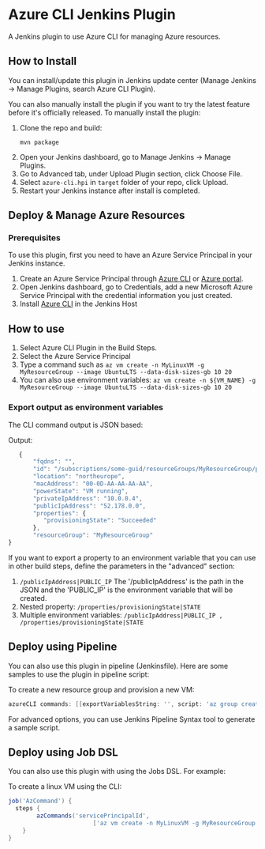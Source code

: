 # Azure CLI Jenkins Plugin

A Jenkins plugin to use Azure CLI for managing Azure resources.

## How to Install

You can install/update this plugin in Jenkins update center (Manage Jenkins -> Manage Plugins, search Azure CLI Plugin).

You can also manually install the plugin if you want to try the latest feature before it's officially released.
To manually install the plugin:

1. Clone the repo and build:
   ```
   mvn package
   ```
2. Open your Jenkins dashboard, go to Manage Jenkins -> Manage Plugins.
3. Go to Advanced tab, under Upload Plugin section, click Choose File.
4. Select `azure-cli.hpi` in `target` folder of your repo, click Upload.
5. Restart your Jenkins instance after install is completed.

## Deploy & Manage Azure Resources

### Prerequisites

To use this plugin, first you need to have an Azure Service Principal in your Jenkins instance.

1. Create an Azure Service Principal through [Azure CLI](https://docs.microsoft.com/en-us/cli/azure/create-an-azure-service-principal-azure-cli?toc=%2fazure%2fazure-resource-manager%2ftoc.json) or [Azure portal](https://docs.microsoft.com/en-us/azure/azure-resource-manager/resource-group-create-service-principal-portal).
2. Open Jenkins dashboard, go to Credentials, add a new Microsoft Azure Service Principal with the credential information you just created.
3. Install [Azure CLI](https://docs.microsoft.com/en-US/cli/azure/install-azure-cli) in the Jenkins Host

## How to use

1. Select Azure CLI Plugin in the Build Steps.
2. Select the Azure Service Principal
3. Type a command such as ```az vm create -n MyLinuxVM -g MyResourceGroup --image UbuntuLTS --data-disk-sizes-gb 10 20```
4. You can also use environment variables: ```az vm create -n ${VM_NAME} -g MyResourceGroup --image UbuntuLTS --data-disk-sizes-gb 10 20 ```

### Export output as environment variables

The CLI command output is JSON based:

Output:

  ```javascript
     {
         "fqdns": "",
         "id": "/subscriptions/some-guid/resourceGroups/MyResourceGroup/providers/Microsoft.Compute/virtualMachines/MyLinuxVM",
         "location": "northeurope",
         "macAddress": "00-0D-AA-AA-AA-AA",
         "powerState": "VM running",
         "privateIpAddress": "10.0.0.4",
         "publicIpAddress": "52.178.0.0",
         "properties": {
            "provisioningState": "Succeeded"
         },
         "resourceGroup": "MyResourceGroup"
}

  ```
  
  If you want to export a property to an environment variable that you can use in other build steps, define the parameters in the "advanced" section:
  1. `/publicIpAddress|PUBLIC_IP` The '/publicIpAddress' is the path in the JSON and the 'PUBLIC_IP' is the environment variable that will be created. 
  2. Nested property: `/properties/provisioningState|STATE`
  3. Multiple environment variables: `/publicIpAddress|PUBLIC_IP , /properties/provisioningState|STATE`

## Deploy using Pipeline

You can also use this plugin in pipeline (Jenkinsfile). Here are some samples to use the plugin in pipeline script:

To create a new resource group and provision a new VM:

```groovy
azureCLI commands: [[exportVariablesString: '', script: 'az group create -n MyResourceGroup --location northeurope'], [exportVariablesString: '/publicIpAddress|PUBLIC_IP', script: 'az vm create -n ${VM_NAME} -g MyResourceGroup --image UbuntuLTS --data-disk-sizes-gb 10 20']], principalCredentialId: '<credential_id>'
```

For advanced options, you can use Jenkins Pipeline Syntax tool to generate a sample script.

## Deploy using Job DSL

You can also use this plugin with using the Jobs DSL. For example:

To create a linux VM using the CLI:

```groovy
job('AzCommand') {
  steps {
        azCommands('servicePrincipalId', 
                        ['az vm create -n MyLinuxVM -g MyResourceGroup --image UbuntuLTS --data-disk-sizes-gb 10 20 && /publicIpAddress|PUBLIC_IP'])
    }
}
```
